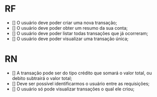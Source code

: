 # RF

- [] O usuário deve poder criar uma nova transação;
- [] O usuário deve poder obter um resumo da sua conta;
- [] O usuário deve poder listar todas transações que já ocorreram;
- [] O usuário deve poder visualizar uma transação única;

# RN

- [] A transação pode ser do tipo crédito que somará o valor total, ou debito subtrairá o valor total;
- [] Deve ser possível identificarmos o usuário entre as requisições;
- [] O usuário só pode visualizar transações o qual ele criou;